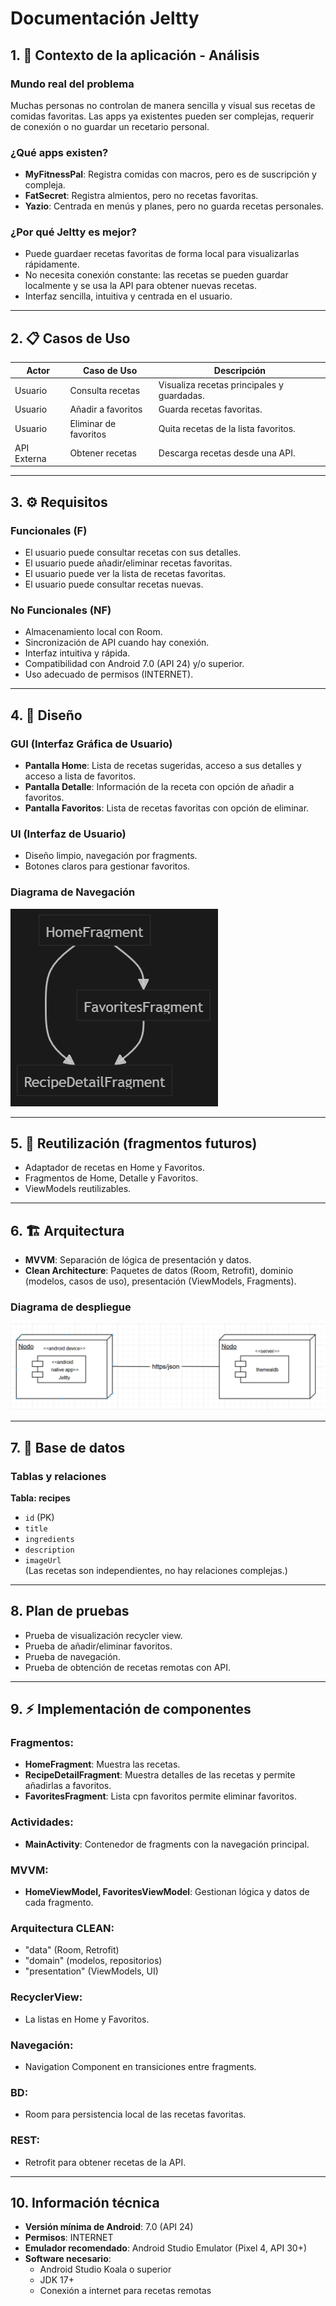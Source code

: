 # Documentación Jeltty  

## 1. 📖 Contexto de la aplicación - Análisis  

### Mundo real del problema  
Muchas personas no controlan de manera sencilla y visual sus recetas de comidas favoritas. Las apps ya existentes pueden ser complejas, requerir de conexión o no guardar un recetario personal.  

### ¿Qué apps existen?  
- **MyFitnessPal**: Registra comidas con macros, pero es de suscripción y compleja.  
- **FatSecret**: Registra almientos, pero no recetas favoritas.  
- **Yazio**: Centrada en menús y planes, pero no guarda recetas personales.  

### ¿Por qué Jeltty es mejor?  
- Puede guardaer recetas favoritas de forma local para visualizarlas rápidamente.  
- No necesita conexión constante: las recetas se pueden guardar localmente y se usa la API para obtener nuevas recetas.  
- Interfaz sencilla, intuitiva y centrada en el usuario.  

---  

## 2. 📋 Casos de Uso  

| **Actor**       | **Caso de Uso**            | **Descripción**                                      |  
|----------------|---------------------------|----------------------------------------------------|  
| Usuario        | Consulta recetas         | Visualiza recetas principales y guardadas.          |  
| Usuario        | Añadir a favoritos       | Guarda recetas favoritas.   |  
| Usuario        | Eliminar de favoritos    | Quita recetas de la lista favoritos.             |  
| API Externa    | Obtener recetas  | Descarga recetas desde una API.         |  

---  

## 3. ⚙️ Requisitos  

### Funcionales (F)  
- El usuario puede consultar recetas con sus detalles.  
- El usuario puede añadir/eliminar recetas favoritas.  
- El usuario puede ver la lista de recetas favoritas.  
- El usuario puede consultar recetas nuevas.  

### No Funcionales (NF)  
- Almacenamiento local con Room.  
- Sincronización de API cuando hay conexión.  
- Interfaz intuitiva y rápida.  
- Compatibilidad con Android 7.0 (API 24) y/o superior.  
- Uso adecuado de permisos (INTERNET).  

---  

## 4. 🎨 Diseño  

### GUI (Interfaz Gráfica de Usuario)  
- **Pantalla Home**: Lista de recetas sugeridas, acceso a sus detalles y acceso a lista de favoritos.  
- **Pantalla Detalle**: Información de la receta con opción de añadir a favoritos.  
- **Pantalla Favoritos**: Lista de recetas favoritas con opción de eliminar.  

### UI (Interfaz de Usuario)  
- Diseño limpio, navegación por fragments.  
- Botones claros para gestionar favoritos.  

### Diagrama de Navegación  

![Imagen](docs/DiagramaNavegacion.png)

---  

## 5. 🔄 Reutilización (fragmentos futuros)  
- Adaptador de recetas en Home y Favoritos.  
- Fragmentos de Home, Detalle y Favoritos.  
- ViewModels reutilizables.  

---  

## 6. 🏗️ Arquitectura  
- **MVVM**: Separación de lógica de presentación y datos.  
- **Clean Architecture**: Paquetes de datos (Room, Retrofit), dominio (modelos, casos de uso), presentación (ViewModels, Fragments).   

### Diagrama de despliegue

![Imagen](docs/DiagramaDespliegue.png)

---  

## 7. 💾 Base de datos  

### Tablas y relaciones  
**Tabla: recipes**  
- `id` (PK)  
- `title`  
- `ingredients`  
- `description`  
- `imageUrl`  
(Las recetas son independientes, no hay relaciones complejas.)  

---  

## 8. Plan de pruebas  
- Prueba de visualización recycler view.  
- Prueba de añadir/eliminar favoritos.  
- Prueba de navegación.  
- Prueba de obtención de recetas remotas con API.

---  

## 9. ⚡ Implementación de componentes  

### Fragmentos:  
- **HomeFragment**: Muestra las recetas.  
- **RecipeDetailFragment**: Muestra detalles de las recetas y permite añadirlas a favoritos.  
- **FavoritesFragment**: Lista cpn favoritos permite eliminar favoritos.  

### Actividades:  
- **MainActivity**: Contenedor de fragments con la navegación principal.  

### MVVM:  
- **HomeViewModel, FavoritesViewModel**: Gestionan lógica y datos de cada fragmento.  

### Arquitectura CLEAN:  
- "data" (Room, Retrofit)
- "domain" (modelos, repositorios)
- "presentation" (ViewModels, UI)

### RecyclerView:  
- La listas en Home y Favoritos.  

### Navegación:  
- Navigation Component en transiciones entre fragments.  

### BD:  
- Room para persistencia local de las recetas favoritas.  

### REST:  
- Retrofit para obtener recetas de la API.

---  

## 10. Información técnica  
- **Versión mínima de Android**: 7.0 (API 24)  
- **Permisos**: INTERNET  
- **Emulador recomendado**: Android Studio Emulator (Pixel 4, API 30+)  
- **Software necesario**:  
  - Android Studio Koala o superior  
  - JDK 17+  
  - Conexión a internet para recetas remotas  
